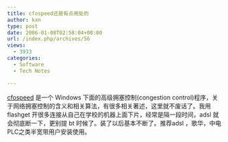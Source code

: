 ```yaml
---
title: cfospeed还是有点用处的
author: kxn
type: post
date: 2006-01-08T02:58:04+00:00
url: /index.php/archives/56
views:
  - 3933
categories:
  - Software
  - Tech Notes

---
```

[cfospeed][1] 是一个 Windows 下面的高级拥塞控制(congestion control)程序，关于网络拥塞控制的含义和相关算法，有很多相关著述，这里就不废话了。我用 flashget 开很多连接从自己在学校的机器上面下片，经常是隔一段时间，adsl 就会彻底断一下，更别提 bt 时候了。装了以后基本不断了。推荐adsl ，歌华，中电PLC之类半宽带用户安装使用。

 [1]: http://cfos.de "cfospeed"